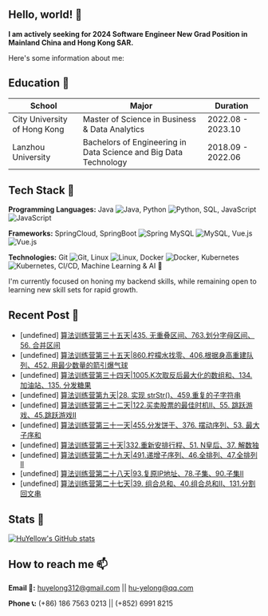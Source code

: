 ## Hello, world! 👋

**I am actively seeking for 2024 Software Engineer New Grad Position in Mainland China and Hong Kong SAR.**

Here's some information about me:

## Education 📕
|School|Major|Duration|
|---|---|---|
|City University of Hong Kong|Master of Science in Business & Data Analytics|2022.08 - 2023.10|
|Lanzhou University|Bachelors of Engineering in Data Science and Big Data Technology|2018.09 - 2022.06|

## Tech Stack 🔭
**Programming Languages:** Java ![Java](https://img.shields.io/badge/java-%23ED8B00.svg?style=for-the-badge&logo=openjdk&logoColor=white), 
Python ![Python](https://img.shields.io/badge/python-3670A0?style=for-the-badge&logo=python&logoColor=ffdd54),
SQL, 
JavaScript ![JavaScript](https://img.shields.io/badge/javascript-%23323330.svg?style=for-the-badge&logo=javascript&logoColor=%23F7DF1E)

**Frameworks:** SpringCloud, SpringBoot ![Spring](https://img.shields.io/badge/spring-%236DB33F.svg?style=for-the-badge&logo=spring&logoColor=white)
MySQL ![MySQL](https://img.shields.io/badge/mysql-%2300f.svg?style=for-the-badge&logo=mysql&logoColor=white),
Vue.js ![Vue.js](https://img.shields.io/badge/vuejs-%2335495e.svg?style=for-the-badge&logo=vuedotjs&logoColor=%234FC08D)

**Technologies:** Git ![Git](https://img.shields.io/badge/git-%23F05033.svg?style=for-the-badge&logo=git&logoColor=white), 
Linux ![Linux](https://img.shields.io/badge/Linux-FCC624?style=for-the-badge&logo=linux&logoColor=black), 
Docker ![Docker](https://img.shields.io/badge/docker-%230db7ed.svg?style=for-the-badge&logo=docker&logoColor=white), 
Kubernetes ![Kubernetes](https://img.shields.io/badge/kubernetes-%23326ce5.svg?style=for-the-badge&logo=kubernetes&logoColor=white), 
CI/CD, Machine Learning & AI 🤖

I'm currently focused on honing my backend skills, while remaining open to learning new skill sets for rapid growth.

## Recent Post 📰
<!-- posts start -->
<ul>
<li>[undefined] <a href="https://juejin.cn/post/7273025863989379124">算法训练营第三十五天|435. 无重叠区间、763.划分字母区间、56. 合并区间 </a></li>
<li>[undefined] <a href="https://juejin.cn/post/7272569184004554767">算法训练营第三十五天|860.柠檬水找零、406.根据身高重建队列、452. 用最少数量的箭引爆气球 </a></li>
<li>[undefined] <a href="https://juejin.cn/post/7272282550860595252">算法训练营第三十四天|1005.K次取反后最大化的数组和、134. 加油站、135. 分发糖果  </a></li>
<li>[undefined] <a href="https://juejin.cn/post/7271619706023526452">算法训练营第九天|28. 实现 strStr()、459.重复的子字符串</a></li>
<li>[undefined] <a href="https://juejin.cn/post/7271576714693427215">算法训练营第三十二天|122.买卖股票的最佳时机II、55. 跳跃游戏、45.跳跃游戏II </a></li>
<li>[undefined] <a href="https://juejin.cn/post/7271287829371273268">算法训练营第三十一天|455.分发饼干、376. 摆动序列、53. 最大子序和</a></li>
<li>[undefined] <a href="https://juejin.cn/post/7271287829370519604">算法训练营第三十天|332.重新安排行程、51. N皇后、37. 解数独 </a></li>
<li>[undefined] <a href="https://juejin.cn/post/7271073500399042600">算法训练营第二十九天|491.递增子序列、46.全排列、47.全排列 II</a></li>
<li>[undefined] <a href="https://juejin.cn/post/7270912998928039988">算法训练营第二十八天|93.复原IP地址、78.子集、90.子集II  </a></li>
<li>[undefined] <a href="https://juejin.cn/post/7270867067229667340">算法训练营第二十七天|39. 组合总和、40.组合总和II、131.分割回文串</a></li>
</ul>
<!-- posts end -->

## Stats 🔢
[![HuYellow's GitHub stats](https://github-readme-stats.vercel.app/api?username=HuYellow&show_icons=true&theme=radical)](https://github.com/anuraghazra/github-readme-stats)

## How to reach me 📫
**Email 📧:** huyelong312@gmail.com || hu-yelong@qq.com

**Phone 📞:** (+86) 186 7563 0213 || (+852) 6991 8215
<!--
**HuYellow/HuYellow** is a ✨ _special_ ✨ repository because its `README.md` (this file) appears on your GitHub profile.

Here are some ideas to get you started:

- 🔭 I’m currently working on ...
- 🌱 I’m currently learning ...
- 👯 I’m looking to collaborate on ...
- 🤔 I’m looking for help with ...
- 💬 Ask me about ...
- 📫 How to reach me: ...
- 😄 Pronouns: ...
- ⚡ Fun fact: ...
-->
